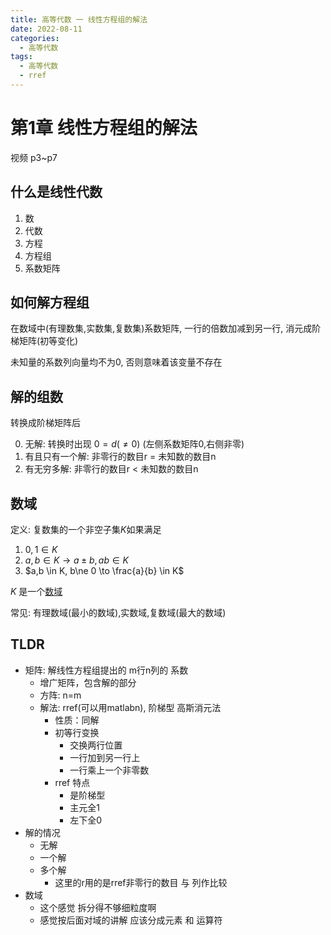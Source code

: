 ```yaml
---
title: 高等代数 一 线性方程组的解法
date: 2022-08-11
categories:
  - 高等代数
tags:
  - 高等代数
  - rref
---
```


# 第1章 线性方程组的解法

视频 p3~p7

## 什么是线性代数

1. 数
2. 代数
3. 方程
4. 方程组
5. 系数矩阵

<!--more-->

## 如何解方程组

在数域中(有理数集,实数集,复数集)系数矩阵, 一行的倍数加减到另一行, 消元成阶梯矩阵(初等变化)

未知量的系数列向量均不为0, 否则意味着该变量不存在

## 解的组数

转换成阶梯矩阵后

0. 无解: 转换时出现 $0 = d(\ne 0)$ (左侧系数矩阵0,右侧非零)
2. 有且只有一个解: 非零行的数目r = 未知数的数目n 
3. 有无穷多解: 非零行的数目r < 未知数的数目n


## 数域

定义: 复数集的一个非空子集$K$如果满足

1. $0,1\in K$
2. $a,b\in K \to a \pm b , ab\in K$
3. $a,b \in K, b\ne 0 \to \frac{a}{b} \in K$

$K$ 是一个[数域](#数域)

常见: 有理数域(最小的数域),实数域,复数域(最大的数域)

## TLDR

- 矩阵: 解线性方程组提出的 m行n列的 系数
	- 增广矩阵，包含解的部分
	- 方阵: n=m
	- 解法: rref(可以用matlabn), 阶梯型 高斯消元法
		- 性质：同解
		- 初等行变换
			- 交换两行位置
			- 一行加到另一行上
			- 一行乘上一个非零数
		- rref 特点
			- 是阶梯型
			- 主元全1
			- 左下全0
- 解的情况
	- 无解
	- 一个解
	- 多个解
		- 这里的r用的是rref非零行的数目 与 列作比较
- 数域
	- 这个感觉 拆分得不够细粒度啊
	- 感觉按后面对域的讲解 应该分成元素 和 运算符